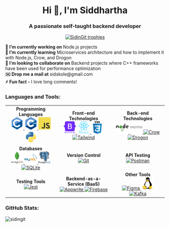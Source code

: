 <h1 align="center">Hi 👋, I'm Siddhartha</h1>
<h3 align="center">A passionate self-taught backend developer</h3>

<p align="center"> 
  <a href="https://github-enchanter-list.vercel.app/list/trophies"><img src="https://github-profile-trophy.vercel.app/?username=SidinGit&theme=juicyfresh&row=1&column=3" alt="SidinGit trophies"/></a> 
</p>

<p>
  <strong>🔭 I’m currently working on</strong> Node.js projects <br>
  <strong>🌱 I’m currently learning</strong> Microservices architecture and how to implement it with Node.js, Crow, and Drogon<br>
  <strong>👯 I’m looking to collaborate on</strong> Backend projects where C++ frameworks have been used for performance optimization<br>
  <strong>✉️ Drop me a mail at</strong> sidskole@gmail.com<br>
  <strong>⚡ Fun fact -</strong> I love long comments!
</p>


<h3 align="left">Languages and Tools:</h3>
<table>
  <tr>
    <td style="text-align: center;">
      <strong>Programming Languages</strong><br>
      <a href="https://www.cprogramming.com/" target="_blank" rel="noreferrer"> <img src="https://raw.githubusercontent.com/devicons/devicon/master/icons/c/c-original.svg" alt="C" width="40" height="40"/> </a>
      <a href="https://www.w3schools.com/cpp/" target="_blank" rel="noreferrer"> <img src="https://raw.githubusercontent.com/devicons/devicon/master/icons/cplusplus/cplusplus-original.svg" alt="C++" width="40" height="40"/> </a>
      <a href="https://www.javascript.com/" target="_blank" rel="noreferrer"> <img src="https://raw.githubusercontent.com/devicons/devicon/master/icons/javascript/javascript-original.svg" alt="JavaScript" width="40" height="40"/> </a>
      <a href="https://www.python.org/" target="_blank" rel="noreferrer"> <img src="https://raw.githubusercontent.com/devicons/devicon/master/icons/python/python-original.svg" alt="Python" width="40" height="40"/> </a>
    </td>
    <td style="text-align: center;">
      <strong>Front-end Technologies</strong><br>
      <a href="https://getbootstrap.com" target="_blank" rel="noreferrer"> <img src="https://raw.githubusercontent.com/devicons/devicon/master/icons/bootstrap/bootstrap-plain-wordmark.svg" alt="Bootstrap" width="40" height="40"/> </a>
      <a href="https://reactjs.org/" target="_blank" rel="noreferrer"> <img src="https://raw.githubusercontent.com/devicons/devicon/master/icons/react/react-original-wordmark.svg" alt="React" width="40" height="40"/> </a>
      <a href="https://www.w3schools.com/css/" target="_blank" rel="noreferrer"> <img src="https://raw.githubusercontent.com/devicons/devicon/master/icons/css3/css3-original-wordmark.svg" alt="CSS" width="40" height="40"/> </a>
      <a href="https://tailwindcss.com/" target="_blank" rel="noreferrer"> <img src="https://www.vectorlogo.zone/logos/tailwindcss/tailwindcss-icon.svg" alt="Tailwind" width="40" height="40"/> </a>
    </td>
    <td style="text-align: center;">
      <strong>Back-end Technologies</strong><br>
      <a href="https://nodejs.org" target="_blank" rel="noreferrer"> <img src="https://raw.githubusercontent.com/devicons/devicon/master/icons/nodejs/nodejs-original-wordmark.svg" alt="Node.js" width="40" height="40"/> </a>
      <a href="https://expressjs.com" target="_blank" rel="noreferrer"> <img src="https://raw.githubusercontent.com/devicons/devicon/master/icons/express/express-original-wordmark.svg" alt="Express" width="40" height="40"/> </a>
      <a href="https://www.crowcpp.org/" target="_blank" rel="noreferrer"> <img src="https://crowcpp.org/master/assets/crowlogo_main_color.svg" alt="Crow" width="40" height="40"/> </a>
      <a href="https://drogonframework.com/" target="_blank" rel="noreferrer"> <img src="https://repository-images.githubusercontent.com/131236938/be693c00-693d-11e9-9d03-90c0d5344650" alt="Drogon" width="40" height="40"/> </a>
    </td>
  </tr>
  <tr>
    <td style="text-align: center;">
      <strong>Databases</strong><br>
      <a href="https://www.mongodb.com/" target="_blank" rel="noreferrer"> <img src="https://raw.githubusercontent.com/devicons/devicon/master/icons/mongodb/mongodb-original-wordmark.svg" alt="MongoDB" width="40" height="40"/> </a>
      <a href="https://www.mysql.com/" target="_blank" rel="noreferrer"> <img src="https://raw.githubusercontent.com/devicons/devicon/master/icons/mysql/mysql-original-wordmark.svg" alt="MySQL" width="40" height="40"/> </a>
      <a href="https://www.postgresql.org" target="_blank" rel="noreferrer"> <img src="https://raw.githubusercontent.com/devicons/devicon/master/icons/postgresql/postgresql-original-wordmark.svg" alt="PostgreSQL" width="40" height="40"/> </a>
      <a href="https://www.sqlite.org/" target="_blank" rel="noreferrer"> <img src="https://www.vectorlogo.zone/logos/sqlite/sqlite-icon.svg" alt="SQLite" width="40" height="40"/> </a>
    </td>
    <td style="text-align: center;">
      <strong>Version Control</strong><br>
      <a href="https://git-scm.com/" target="_blank" rel="noreferrer"> <img src="https://www.vectorlogo.zone/logos/git-scm/git-scm-icon.svg" alt="Git" width="40" height="40"/> </a>
    </td>
    <td style="text-align: center;">
      <strong>API Testing</strong><br>
      <a href="https://postman.com" target="_blank" rel="noreferrer"> <img src="https://www.vectorlogo.zone/logos/getpostman/getpostman-icon.svg" alt="Postman" width="40" height="40"/> </a>
    </td>
  </tr>
  <tr>
    <td style="text-align: center;">
      <strong>Testing Tools</strong><br>
      <a href="https://jestjs.io" target="_blank" rel="noreferrer"> <img src="https://www.vectorlogo.zone/logos/jestjsio/jestjsio-icon.svg" alt="Jest" width="40" height="40"/> </a>
    </td>
    <td style="text-align: center;">
      <strong>Backend-as-a-Service (BaaS)</strong><br>
      <a href="https://appwrite.io" target="_blank" rel="noreferrer"> <img src="https://www.vectorlogo.zone/logos/appwriteio/appwriteio-icon.svg" alt="Appwrite" width="40" height="40"/> </a>
      <a href="https://firebase.google.com/" target="_blank" rel="noreferrer"> <img src="https://www.vectorlogo.zone/logos/firebase/firebase-icon.svg" alt="Firebase" width="40" height="40"/> </a>
    </td>
    <td style="text-align: center;">
      <strong>Other Tools</strong><br>
      <a href="https://www.figma.com/" target="_blank" rel="noreferrer"> <img src="https://www.vectorlogo.zone/logos/figma/figma-icon.svg" alt="Figma" width="40" height="40"/> </a>
      <a href="https://www.linux.org/" target="_blank" rel="noreferrer"> <img src="https://raw.githubusercontent.com/devicons/devicon/master/icons/linux/linux-original.svg" alt="Linux" width="40" height="40"/> </a>
      <a href="https://www.kafka.apache.org/" target="_blank" rel="noreferrer"> <img src="https://www.vectorlogo.zone/logos/apache_kafka/apache_kafka-icon.svg" alt="Kafka" width="40" height="40"/> </a>
    </td>
  </tr>
</table>


<h3 align="left">GitHub Stats:</h3>
<p align="left">
  <img align="left" src="https://github-readme-stats.vercel.app/api/top-langs?username=sidingit&show_icons=true&locale=en&layout=compact&theme=dark" alt="sidingit" />
</p>


